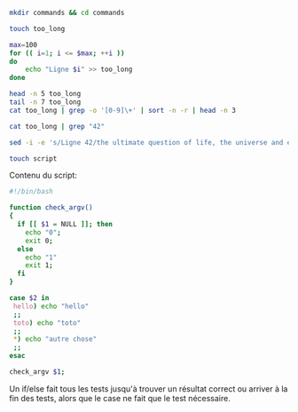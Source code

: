 ```sh 
mkdir commands && cd commands
```

```sh 
touch too_long

max=100
for (( i=1; i <= $max; ++i ))
do
    echo "Ligne $i" >> too_long
done
``` 

```sh 
head -n 5 too_long
tail -n 7 too_long
cat too_long | grep -o '[0-9]\+' | sort -n -r | head -n 3
```

```sh 
cat too_long | grep "42"
``` 

```sh 
sed -i -e 's/Ligne 42/the ultimate question of life, the universe and everything/g' too_long
```

```sh 
touch script
```
Contenu du script: 
```sh 
#!/bin/bash

function check_argv()
{
  if [[ $1 = NULL ]]; then
    echo "0";
    exit 0;
  else
    echo "1"
    exit 1;  
  fi
}

case $2 in
 hello) echo "hello"
 ;;
 toto) echo "toto"
 ;;
 *) echo "autre chose"
 ;;
esac

check_argv $1;
```

Un if/else fait tous les tests jusqu'à trouver un résultat correct ou arriver à la fin des tests, alors que le case ne fait que le test nécessaire.

